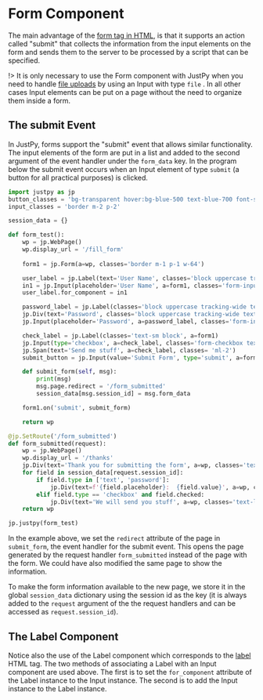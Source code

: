 # Form Component



The main advantage of the [form tag in HTML](https://developer.mozilla.org/en-US/docs/Web/HTML/Element/form), is that it supports an action called "submit" that collects the information from the input elements on the form and sends them to the server to be processed by a script that can be specified.

!> It is only necessary to use the Form component with JustPy when you need to handle [file uploads](tutorial/uploading_files.md) by using an Input with type `file` . In all other cases Input elements can be put on a page without the need to organize them inside a form. 

## The submit Event

In JustPy, forms support the "submit" event that allows similar functionality. The input elements of the form are put in a list and added to the second argument of the event handler under the `form_data` key. In the program below the submit event occurs when an Input element of type `submit` (a button for all practical purposes) is clicked.

```python
import justpy as jp
button_classes = 'bg-transparent hover:bg-blue-500 text-blue-700 font-semibold hover:text-white py-2 px-4 border border-blue-500 hover:border-transparent rounded m-2'
input_classes = 'border m-2 p-2'

session_data = {}

def form_test():
    wp = jp.WebPage()
    wp.display_url = '/fill_form'
    
    form1 = jp.Form(a=wp, classes='border m-1 p-1 w-64')

    user_label = jp.Label(text='User Name', classes='block uppercase tracking-wide text-gray-700 text-xs font-bold mb-2', a=form1)
    in1 = jp.Input(placeholder='User Name', a=form1, classes='form-input')
    user_label.for_component = in1

    password_label = jp.Label(classes='block uppercase tracking-wide text-gray-700 text-xs font-bold mb-2 mt-2', a=form1)
    jp.Div(text='Password', classes='block uppercase tracking-wide text-gray-700 text-xs font-bold mb-2', a=password_label)
    jp.Input(placeholder='Password', a=password_label, classes='form-input', type='password')

    check_label = jp.Label(classes='text-sm block', a=form1)
    jp.Input(type='checkbox', a=check_label, classes='form-checkbox text-blue-500')
    jp.Span(text='Send me stuff', a=check_label, classes= 'ml-2')
    submit_button = jp.Input(value='Submit Form', type='submit', a=form1, classes=button_classes)

    def submit_form(self, msg):
        print(msg)
        msg.page.redirect = '/form_submitted'
        session_data[msg.session_id] = msg.form_data

    form1.on('submit', submit_form)

    return wp

@jp.SetRoute('/form_submitted')
def form_submitted(request):
    wp = jp.WebPage()
    wp.display_url = '/thanks'
    jp.Div(text='Thank you for submitting the form', a=wp, classes='text-xl m-2 p-2')
    for field in session_data[request.session_id]:
        if field.type in ['text', 'password']:
            jp.Div(text=f'{field.placeholder}:  {field.value}', a=wp, classes='text-lg m-1 p-1')
        elif field.type == 'checkbox' and field.checked:
            jp.Div(text='We will send you stuff', a=wp, classes='text-lg m-1 p-1')
    return wp

jp.justpy(form_test)
```

In the example above, we set the `redirect` attribute of the page in `submit_form`, the event handler for the submit event. This opens the page generated by the request handler `form_submitted` instead of the page with the form. We could have also modified the same page to show the information.

To make the form information available to the new page, we store it in the global `session_data` dictionary using the session id as the key (it is always added to the `request` argument of the the request handlers and can be accessed as `request.session_id`).

## The Label Component

Notice also the use of the Label component which corresponds to the [label](https://developer.mozilla.org/en-US/docs/Web/HTML/Element/label) HTML tag. The two methods of associating a Label with an Input component are used above. The first is to set the `for_component` attribute of the Label instance to the Input instance. The second is to add the Input instance to the Label instance. 

